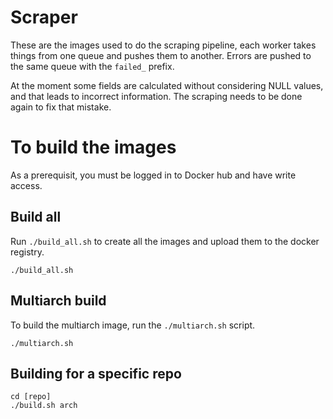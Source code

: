 # Scraper

These are the images used to do the scraping pipeline, each worker takes things
from one queue and pushes them to another. Errors are pushed to the same queue
with the `failed_` prefix.

At the moment some fields are calculated without considering NULL values, and
that leads to incorrect information. The scraping needs to be done again to fix
that mistake.

# To build the images

As a prerequisit, you must be logged in to Docker hub and have write access.

## Build all

Run `./build_all.sh` to create all the images and upload them to the docker registry.

```
./build_all.sh
```

## Multiarch build

To build the multiarch image, run the `./multiarch.sh` script.

```
./multiarch.sh
```

## Building for a specific repo

```
cd [repo]
./build.sh arch
```
